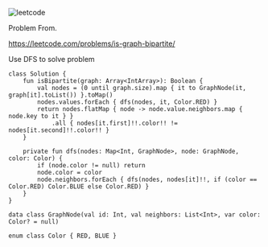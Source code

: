 ![leetcode](https://github.com/MYKIM95/LeetcodeDaily/assets/77060863/71b292c6-a9c0-4ba8-9dae-1bd5c70265af)

Problem From.

https://leetcode.com/problems/is-graph-bipartite/

Use DFS to solve problem

```
class Solution {
    fun isBipartite(graph: Array<IntArray>): Boolean {
        val nodes = (0 until graph.size).map { it to GraphNode(it, graph[it].toList()) }.toMap()
        nodes.values.forEach { dfs(nodes, it, Color.RED) }
        return nodes.flatMap { node -> node.value.neighbors.map { node.key to it } }
            .all { nodes[it.first]!!.color!! != nodes[it.second]!!.color!! }
    }

    private fun dfs(nodes: Map<Int, GraphNode>, node: GraphNode, color: Color) {
        if (node.color != null) return
        node.color = color
        node.neighbors.forEach { dfs(nodes, nodes[it]!!, if (color == Color.RED) Color.BLUE else Color.RED) }
    }
}

data class GraphNode(val id: Int, val neighbors: List<Int>, var color: Color? = null)

enum class Color { RED, BLUE }
```

